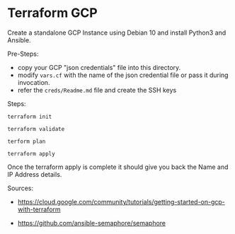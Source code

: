 # Terraform GCP

Create a standalone GCP Instance using Debian 10 and install Python3 and Ansible.

Pre-Steps:

- copy your GCP "json credentials" file into this directory.
- modify `vars.cf` with the name of the json credential file or pass it during invocation.
- refer the `creds/Readme.md` file and create the SSH keys

Steps:

`terraform init`

`terraform validate`

`terform plan`

`terraform apply`

Once the terraform apply is complete it should give you back the Name and IP Address details.

Sources:

- https://cloud.google.com/community/tutorials/getting-started-on-gcp-with-terraform

- https://github.com/ansible-semaphore/semaphore
